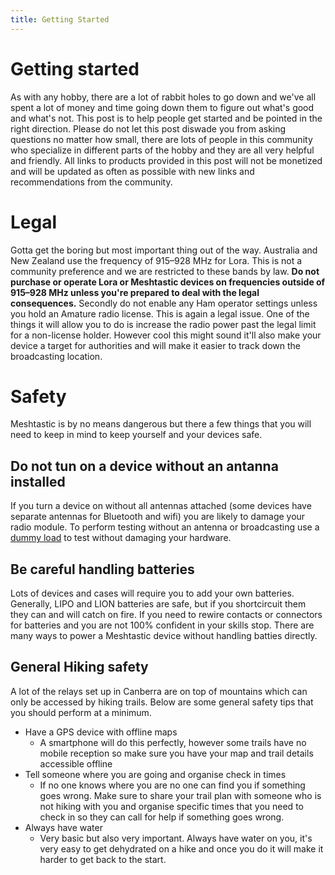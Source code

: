 ```yaml
---
title: Getting Started 
---
```


# Getting started
As with any hobby, there are a lot of rabbit holes to go down and we've all spent a lot of money and time going down them to figure out what's good and what's not.
This post is to help people get started and be pointed in the right direction.
Please do not let this post diswade you from asking questions no matter how small, there are lots of people in this community who specialize in different parts of the hobby and they are all very helpful and friendly.
All links to products provided in this post will not be monetized and will be updated as often as possible with new links and recommendations from the community.

# __Legal__
Gotta get the boring but most important thing out of the way.
Australia and New Zealand use the frequency of 915–928 MHz for Lora.
This is not a community preference and we are restricted to these bands by law.
**Do not purchase or operate Lora or Meshtastic devices on frequencies outside of 915–928 MHz unless you're prepared to deal with the legal consequences.**
Secondly do not enable any Ham operator settings unless you hold an Amature radio license.
This is again a legal issue.
One of the things it will allow you to do is increase the radio power past the legal limit for a non-license holder.
However cool this might sound it'll also make your device a target for authorities and will make it easier to track down the broadcasting location.

# __Safety__
Meshtastic is by no means dangerous but there a few things that you will need to keep in mind to keep yourself and your devices safe.

## Do not tun on a device without an antanna installed
If you turn a device on without all antennas attached (some devices have separate antennas for Bluetooth and wifi) you are likely to damage your radio module.
To perform testing without an antenna or broadcasting use a [dummy load](https://en.wikipedia.org/wiki/Dummy_load) to test without damaging your hardware.

## Be careful handling batteries
Lots of devices and cases will require you to add your own batteries.
Generally, LIPO and LION batteries are safe, but if you shortcircuit them they can and will catch on fire.
If you need to rewire contacts or connectors for batteries and you are not 100% confident in your skills stop.
There are many ways to power a Meshtastic device without handling batties directly.

## General Hiking safety
A lot of the relays set up in Canberra are on top of mountains which can only be accessed by hiking trails.
Below are some general safety tips that you should perform at a minimum.
- Have a GPS device with offline maps
    - A smartphone will do this perfectly, however some trails have no mobile reception so make sure you have your map and trail details accessible offline
- Tell someone where you are going and organise check in times
    - If no one knows where you are no one can find you if something goes wrong. Make sure to share your trail plan with someone who is not hiking with you and organise specific times that you need to check in so they can call for help if something goes wrong. 
- Always have water
    - Very basic but also very important. Always have water on you, it's very easy to get dehydrated on a hike and once you do it will make it harder to get back to the start.

